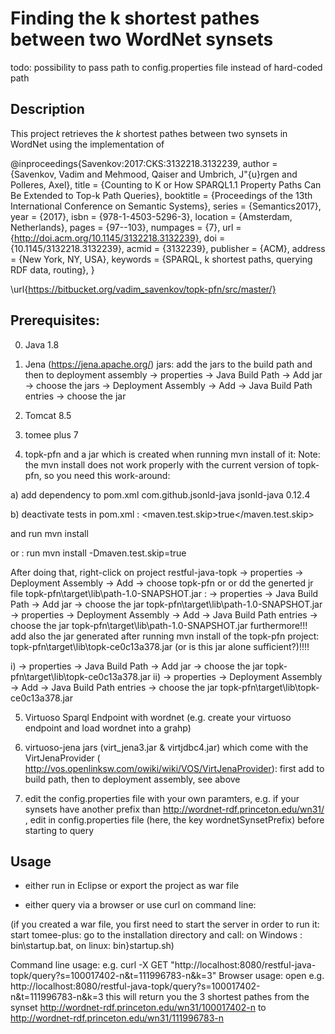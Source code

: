 # Finding the k shortest pathes between two WordNet synsets

todo: possibility to pass path to config.properties file instead of hard-coded path 

## Description
This project retrieves the $k$ shortest pathes between two synsets in WordNet using the implementation of 

@inproceedings{Savenkov:2017:CKS:3132218.3132239,
 author = {Savenkov, Vadim and Mehmood, Qaiser and Umbrich, J\"{u}rgen and Polleres, Axel},
 title = {Counting to K or How SPARQL1.1 Property Paths Can Be Extended to Top-k Path Queries},
 booktitle = {Proceedings of the 13th International Conference on Semantic Systems},
 series = {Semantics2017},
 year = {2017},
 isbn = {978-1-4503-5296-3},
 location = {Amsterdam, Netherlands},
 pages = {97--103},
 numpages = {7},
 url = {http://doi.acm.org/10.1145/3132218.3132239},
 doi = {10.1145/3132218.3132239},
 acmid = {3132239},
 publisher = {ACM},
 address = {New York, NY, USA},
 keywords = {SPARQL, k shortest paths, querying RDF data, routing},
} 

\url{https://bitbucket.org/vadim_savenkov/topk-pfn/src/master/}


## Prerequisites:

0) Java 1.8

1) Jena (https://jena.apache.org/) jars: add the jars to the build path and then to deployment assembly
-> properties -> Java Build Path -> Add jar -> choose the jars
-> Deployment Assembly -> Add -> Java Build Path entries -> choose the jar

2) Tomcat 8.5

3) tomee plus 7

4) topk-pfn and a jar which is created when running mvn install of it:
Note: the mvn install does not work properly with the current version of topk-pfn, so you need this work-around:

a) add dependency to pom.xml
    <dependency>
    <groupId>com.github.jsonld-java</groupId>
    <artifactId>jsonld-java</artifactId>
    <version>0.12.4</version>
	</dependency>

b) deactivate tests in pom.xml : 
<properties>
        <maven.test.skip>true</maven.test.skip>
</properties>

and run mvn install

or : run mvn install -Dmaven.test.skip=true 


After doing that, right-click on project restful-java-topk -> properties -> Deployment Assembly -> Add -> choose topk-pfn  or or dd the generted jr file 
topk-pfn\target\lib\path-1.0-SNAPSHOT.jar :
-> properties -> Java Build Path -> Add jar -> choose the jar topk-pfn\target\lib\path-1.0-SNAPSHOT.jar
-> properties -> Deployment Assembly -> Add -> Java Build Path entries -> choose the jar topk-pfn\target\lib\path-1.0-SNAPSHOT.jar
furthermore!!! add also the jar generated after running mvn install of the topk-pfn project: 
topk-pfn\target\lib\topk-ce0c13a378.jar (or is this jar alone sufficient?)!!!! 


i) -> properties -> Java Build Path -> Add jar -> choose the jar topk-pfn\target\lib\topk-ce0c13a378.jar
ii) -> properties -> Deployment Assembly -> Add -> Java Build Path entries -> choose the jar topk-pfn\target\lib\topk-ce0c13a378.jar


5) Virtuoso Sparql Endpoint with wordnet 
(e.g. create your virtuoso endpoint and load wordnet into a grahp)

6) virtuoso-jena jars (virt_jena3.jar & virtjdbc4.jar) which come with the VirtJenaProvider ( http://vos.openlinksw.com/owiki/wiki/VOS/VirtJenaProvider): 
first add to build path, then to deployment assembly, see above

7) edit the config.properties file with your own paramters, e.g. if your synsets have another prefix than http://wordnet-rdf.princeton.edu/wn31/ , 
edit in config.properties file (here, the key wordnetSynsetPrefix) before starting to query



## Usage

- either run in Eclipse or export the project as war file

- either query via a browser or use curl on command line:


(if you created a war file, you first need to start the server in order to run it: 
start tomee-plus: go to the installation directory and call: on Windows : bin\startup.bat, on linux: bin\}startup.sh)

Command line usage: e.g. curl -X GET "http://localhost:8080/restful-java-topk/query?s=100017402-n&t=111996783-n&k=3"
Browser usage: open e.g. http://localhost:8080/restful-java-topk/query?s=100017402-n&t=111996783-n&k=3
this will return you the 3 shortest pathes from the synset http://wordnet-rdf.princeton.edu/wn31/100017402-n
to http://wordnet-rdf.princeton.edu/wn31/111996783-n
